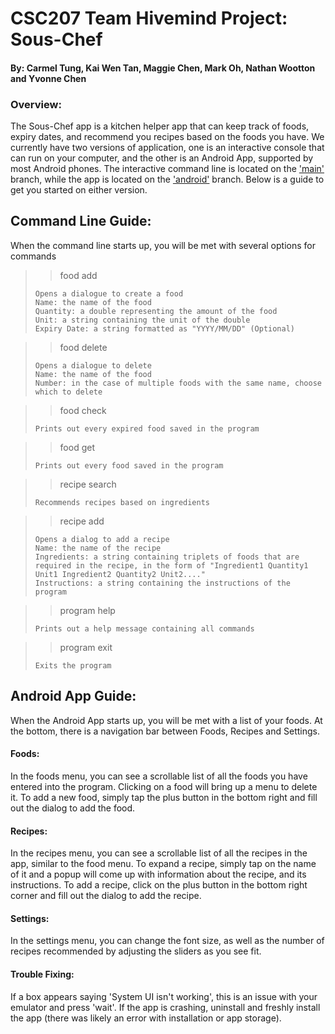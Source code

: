 # CSC207 Team Hivemind Project: Sous-Chef
#### By: Carmel Tung, Kai Wen Tan, Maggie Chen, Mark Oh, Nathan Wootton and Yvonne Chen 
### Overview:
The Sous-Chef app is a kitchen helper app that can keep track of foods, expiry dates, and recommend you recipes based on the foods you have.  We currently have two versions of application, one is an interactive console that can run on your computer, and the other is an Android App, supported by most Android phones.  The interactive command line is located on the ['main'](https://github.com/CSC207-UofT/course-project-hivemind/tree/main) branch, while the app is located on the ['android'](https://github.com/CSC207-UofT/course-project-hivemind/tree/android) branch.  Below is a guide to get you started on either version.

## Command Line Guide:

When the command line starts up, you will be met with several options for commands

> > food add
> ~~~~~
> Opens a dialogue to create a food
> Name: the name of the food
> Quantity: a double representing the amount of the food
> Unit: a string containing the unit of the double
> Expiry Date: a string formatted as "YYYY/MM/DD" (Optional)

> > food delete
> ~~~~~
> Opens a dialogue to delete
> Name: the name of the food
> Number: in the case of multiple foods with the same name, choose which to delete

> > food check
> ~~~~~
> Prints out every expired food saved in the program

> > food get
> ~~~~~
> Prints out every food saved in the program

> > recipe search
> ~~~~~
> Recommends recipes based on ingredients

> > recipe add
> ~~~~~
> Opens a dialog to add a recipe
> Name: the name of the recipe
> Ingredients: a string containing triplets of foods that are required in the recipe, in the form of "Ingredient1 Quantity1 Unit1 Ingredient2 Quantity2 Unit2...."
> Instructions: a string containing the instructions of the program

> > program help
> ~~~~~
> Prints out a help message containing all commands

> > program exit
> ~~~~~
> Exits the program

## Android App Guide:

When the Android App starts up, you will be met with a list of your foods.  At the bottom, there is a navigation bar between Foods, Recipes and Settings.
#### Foods:
In the foods menu, you can see a scrollable list of all the foods you have entered into the program.  Clicking on a food will bring up a menu to delete it.  To add a new food, simply tap the plus button in the bottom right and fill out the dialog to add the food.
#### Recipes:
In the recipes menu, you can see a scrollable list of all the recipes in the app, similar to the food menu.  To expand a recipe, simply tap on the name of it and a popup will come up with information about the recipe, and its instructions.  To add a recipe, click on the plus button in the bottom right corner and fill out the dialog to add the recipe.
#### Settings:
In the settings menu, you can change the font size, as well as the number of recipes recommended by adjusting the sliders as you see fit.

#### Trouble Fixing:
If a box appears saying 'System UI isn't working', this is an issue with your emulator and press 'wait'.
If the app is crashing, uninstall and freshly install the app (there was likely an error with installation or app storage).
